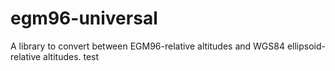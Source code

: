 # egm96-universal

A library to convert between EGM96-relative altitudes and WGS84 ellipsoid-relative altitudes.
test
